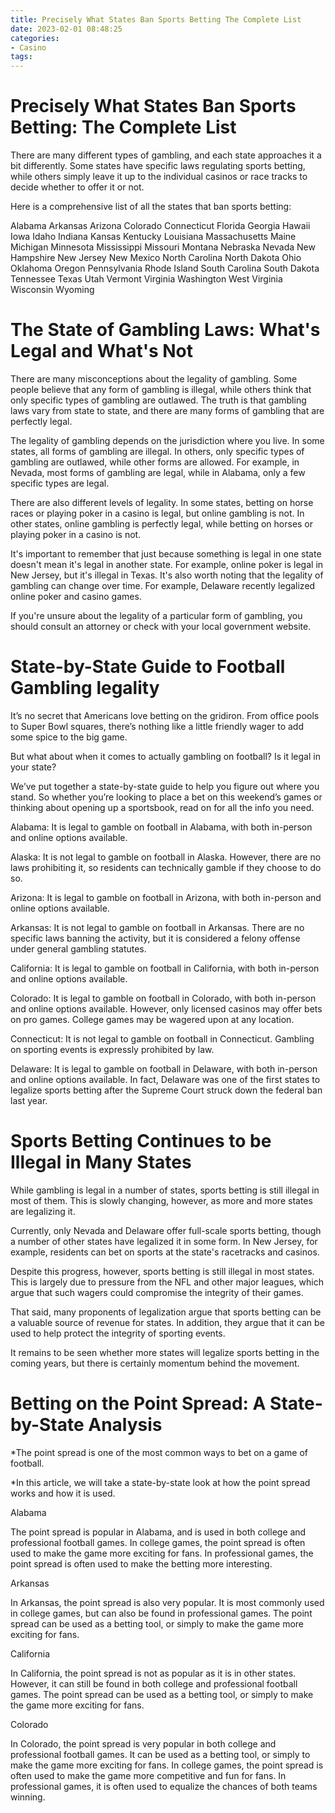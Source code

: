 ```yaml
---
title: Precisely What States Ban Sports Betting The Complete List 
date: 2023-02-01 08:48:25
categories:
- Casino
tags:
---
```



#  Precisely What States Ban Sports Betting: The Complete List 

There are many different types of gambling, and each state approaches it a bit differently. Some states have specific laws regulating sports betting, while others simply leave it up to the individual casinos or race tracks to decide whether to offer it or not.

Here is a comprehensive list of all the states that ban sports betting:

Alabama 
Arkansas 
Arizona 
Colorado 
Connecticut 
Florida 
Georgia 
Hawaii 
Iowa 
Idaho 
Indiana Kansas Kentucky Louisiana Massachusetts Maine Michigan Minnesota Mississippi Missouri Montana Nebraska Nevada New Hampshire New Jersey New Mexico North Carolina North Dakota Ohio Oklahoma Oregon Pennsylvania Rhode Island South Carolina South Dakota Tennessee Texas Utah Vermont Virginia Washington West Virginia Wisconsin Wyoming

#  The State of Gambling Laws: What's Legal and What's Not 

There are many misconceptions about the legality of gambling. Some people believe that any form of gambling is illegal, while others think that only specific types of gambling are outlawed. The truth is that gambling laws vary from state to state, and there are many forms of gambling that are perfectly legal.

The legality of gambling depends on the jurisdiction where you live. In some states, all forms of gambling are illegal. In others, only specific types of gambling are outlawed, while other forms are allowed. For example, in Nevada, most forms of gambling are legal, while in Alabama, only a few specific types are legal.

There are also different levels of legality. In some states, betting on horse races or playing poker in a casino is legal, but online gambling is not. In other states, online gambling is perfectly legal, while betting on horses or playing poker in a casino is not.

It's important to remember that just because something is legal in one state doesn't mean it's legal in another state. For example, online poker is legal in New Jersey, but it's illegal in Texas. It's also worth noting that the legality of gambling can change over time. For example, Delaware recently legalized online poker and casino games.

If you're unsure about the legality of a particular form of gambling, you should consult an attorney or check with your local government website.

#  State-by-State Guide to Football Gambling legality 

It’s no secret that Americans love betting on the gridiron. From office pools to Super Bowl squares, there’s nothing like a little friendly wager to add some spice to the big game.

But what about when it comes to actually gambling on football? Is it legal in your state?

We’ve put together a state-by-state guide to help you figure out where you stand. So whether you’re looking to place a bet on this weekend’s games or thinking about opening up a sportsbook, read on for all the info you need.

Alabama: It is legal to gamble on football in Alabama, with both in-person and online options available.

Alaska: It is not legal to gamble on football in Alaska. However, there are no laws prohibiting it, so residents can technically gamble if they choose to do so.

Arizona: It is legal to gamble on football in Arizona, with both in-person and online options available.

Arkansas: It is not legal to gamble on football in Arkansas. There are no specific laws banning the activity, but it is considered a felony offense under general gambling statutes.

California: It is legal to gamble on football in California, with both in-person and online options available.

Colorado: It is legal to gamble on football in Colorado, with both in-person and online options available. However, only licensed casinos may offer bets on pro games. College games may be wagered upon at any location.

Connecticut: It is not legal to gamble on football in Connecticut. Gambling on sporting events is expressly prohibited by law.

Delaware: It is legal to gamble on football in Delaware, with both in-person and online options available. In fact, Delaware was one of the first states to legalize sports betting after the Supreme Court struck down the federal ban last year.

#  Sports Betting Continues to be Illegal in Many States 

While gambling is legal in a number of states, sports betting is still illegal in most of them. This is slowly changing, however, as more and more states are legalizing it.

Currently, only Nevada and Delaware offer full-scale sports betting, though a number of other states have legalized it in some form. In New Jersey, for example, residents can bet on sports at the state's racetracks and casinos.

Despite this progress, however, sports betting is still illegal in most states. This is largely due to pressure from the NFL and other major leagues, which argue that such wagers could compromise the integrity of their games.

That said, many proponents of legalization argue that sports betting can be a valuable source of revenue for states. In addition, they argue that it can be used to help protect the integrity of sporting events.

It remains to be seen whether more states will legalize sports betting in the coming years, but there is certainly momentum behind the movement.

#  Betting on the Point Spread: A State-by-State Analysis

*The point spread is one of the most common ways to bet on a game of football.

*In this article, we will take a state-by-state look at how the point spread works and how it is used.

Alabama

The point spread is popular in Alabama, and is used in both college and professional football games. In college games, the point spread is often used to make the game more exciting for fans. In professional games, the point spread is often used to make the betting more interesting.

Arkansas

In Arkansas, the point spread is also very popular. It is most commonly used in college games, but can also be found in professional games. The point spread can be used as a betting tool, or simply to make the game more exciting for fans.

California

In California, the point spread is not as popular as it is in other states. However, it can still be found in both college and professional football games. The point spread can be used as a betting tool, or simply to make the game more exciting for fans.

Colorado

In Colorado, the point spread is very popular in both college and professional football games. It can be used as a betting tool, or simply to make the game more exciting for fans. In college games, the point spread is often used to make the game more competitive and fun for fans. In professional games, it is often used to equalize the chances of both teams winning.